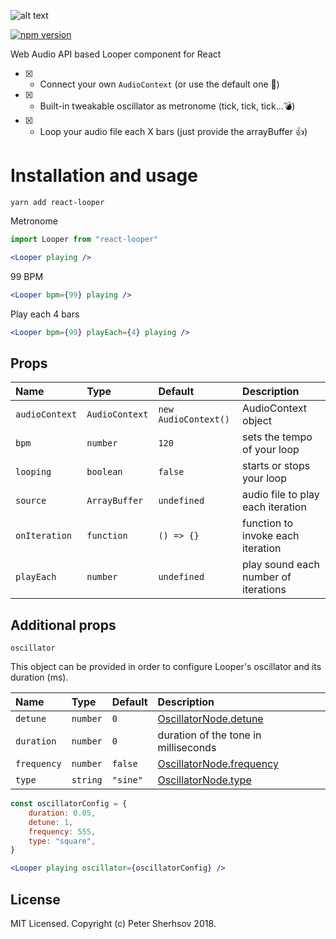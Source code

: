 ![alt text](https://user-images.githubusercontent.com/16524839/44939852-1c368b80-ad91-11e8-8e8f-d15a196f4c2e.png)

[![npm version](https://badge.fury.io/js/react-looper.svg)](https://badge.fury.io/js/react-looper)

Web Audio API based Looper component for React

- [x] - Connect your own `AudioContext` (or use the default one 🤖)
- [x] - Built-in tweakable oscillator as metronome (tick, tick, tick...💣)
- [x] - Loop your audio file each X bars (just provide the arrayBuffer 👍)

# Installation and usage

```
yarn add react-looper
```

Metronome

```jsx
import Looper from "react-looper"

<Looper playing />
```

99 BPM

```jsx
<Looper bpm={99} playing />
```

Play each 4 bars

```jsx
<Looper bpm={99} playEach={4} playing />
```


## Props

| Name           | Type           | Default              | Description                          |
| :------------- | :------------- | :------------------- | :----------------------------------- |
| `audioContext` | `AudioContext` | `new AudioContext()` | AudioContext object                  |
| `bpm`          | `number`       | `120`                  | sets the tempo of your loop          |
| `looping`      | `boolean`      | `false`                | starts or stops your loop            |
| `source`       | `ArrayBuffer`  | `undefined`            | audio file to play each iteration |
| `onIteration`  | `function`     | `() => {}`             | function to invoke each iteration    |
| `playEach`     | `number`       | `undefined`            | play sound each number of iterations          |


## Additional props

`oscillator`

This object can be provided in order to configure Looper's oscillator and its duration (ms).

| Name           | Type           | Default              | Description                          |
| :------------- | :------------- | :------------------- | :----------------------------------- |
| `detune`       | `number`       | `0`                    | [OscillatorNode.detune](https://developer.mozilla.org/en-US/docs/Web/API/OscillatorNode/detune)                |
| `duration` 	 | `number` 	  | `0` 				     | duration of the tone in milliseconds |
| `frequency`      | `number`      | `false`                | [OscillatorNode.frequency](https://developer.mozilla.org/en-US/docs/Web/API/OscillatorNode/frequency)                         |
| `type`      | `string`      | `"sine"`                | [OscillatorNode.type](https://developer.mozilla.org/en-US/docs/Web/API/OscillatorNode/type)                    |



```jsx
const oscillatorConfig = {
	duration: 0.05,
	detune: 1,
	frequency: 555,
	type: "square",
}

<Looper playing oscillator={oscillatorConfig} />
```

## License

MIT Licensed. Copyright (c) Peter Sherhsov 2018.
